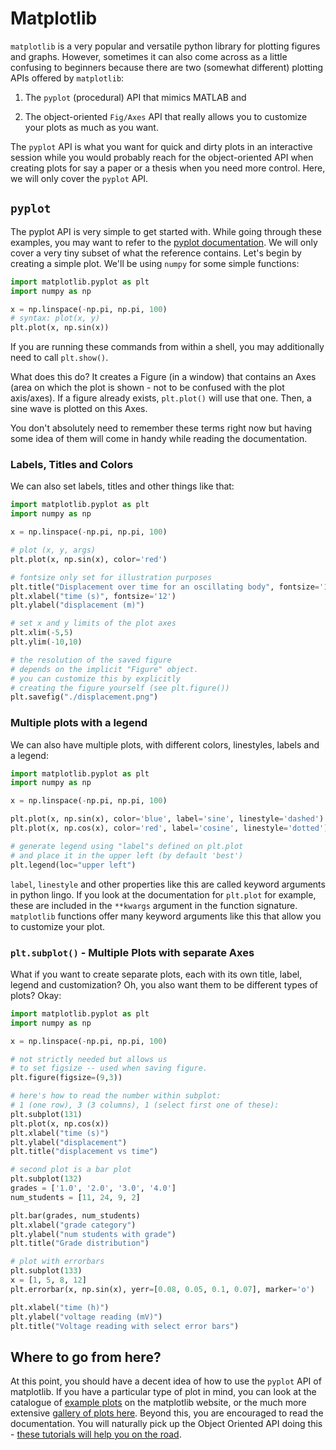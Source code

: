 # Matplotlib

`matplotlib` is a very popular and versatile python library for plotting
figures and graphs. However, sometimes it can also come across as a little
confusing to beginners because there are two (somewhat different) plotting APIs
offered by `matplotlib`:

1. The `pyplot` (procedural) API that mimics MATLAB and

2. The object-oriented `Fig/Axes` API that really allows you to customize your plots
   as much as you want.

The `pyplot` API is what you want for quick and dirty
plots in an interactive session while you would probably reach for the
object-oriented API when creating plots for say a paper or a thesis when you
need more control. Here, we will only cover the `pyplot` API.

## `pyplot`

The pyplot API is very simple to get started with. While going through these
examples, you may want to refer to the [pyplot documentation](https://matplotlib.org/stable/api/_as_gen/matplotlib.pyplot.html#module-matplotlib.pyplot). We will only cover a very tiny subset of what the reference contains. Let's begin by creating a simple plot. We'll be using `numpy` for some simple functions:

```python
import matplotlib.pyplot as plt
import numpy as np

x = np.linspace(-np.pi, np.pi, 100)
# syntax: plot(x, y)
plt.plot(x, np.sin(x))
```

If you are running these commands from within a shell, you may additionally
need to call `plt.show()`.

What does this do? It creates a Figure (in a window) that contains an Axes (area
on which the plot is shown - not to be confused with the plot axis/axes). If a 
figure already exists, `plt.plot()` will use that one. Then, a sine wave is plotted
on this Axes.

You don't absolutely need to remember these terms right now but having some
idea of them will come in handy while reading the documentation.

### Labels, Titles and Colors

We can also set labels, titles and other things like that:

```python
import matplotlib.pyplot as plt
import numpy as np

x = np.linspace(-np.pi, np.pi, 100)

# plot (x, y, args)
plt.plot(x, np.sin(x), color='red')

# fontsize only set for illustration purposes
plt.title("Displacement over time for an oscillating body", fontsize='14')
plt.xlabel("time (s)", fontsize='12')
plt.ylabel("displacement (m)")

# set x and y limits of the plot axes
plt.xlim(-5,5)
plt.ylim(-10,10)

# the resolution of the saved figure
# depends on the implicit "Figure" object.
# you can customize this by explicitly
# creating the figure yourself (see plt.figure())
plt.savefig("./displacement.png")
```

### Multiple plots with a legend

We can also have multiple plots, with different colors, linestyles, labels and a legend:

```python
import matplotlib.pyplot as plt
import numpy as np

x = np.linspace(-np.pi, np.pi, 100)

plt.plot(x, np.sin(x), color='blue', label='sine', linestyle='dashed')
plt.plot(x, np.cos(x), color='red', label='cosine', linestyle='dotted')

# generate legend using "label"s defined on plt.plot
# and place it in the upper left (by default 'best')
plt.legend(loc="upper left")
```

`label`, `linestyle` and other properties like this are called keyword
arguments in python lingo. If you look at the documentation for `plt.plot` for
example, these are included in the `**kwargs` argument in the function
signature. `matplotlib` functions offer many keyword arguments like this that allow you
to customize your plot.

### `plt.subplot()` - Multiple Plots with separate Axes

What if you want to create separate plots, each with its own title, label, legend
and customization? Oh, you also want them to be different types of plots? Okay:

```python
import matplotlib.pyplot as plt
import numpy as np

x = np.linspace(-np.pi, np.pi, 100)

# not strictly needed but allows us
# to set figsize -- used when saving figure.
plt.figure(figsize=(9,3))

# here's how to read the number within subplot:
# 1 (one row), 3 (3 columns), 1 (select first one of these):
plt.subplot(131)
plt.plot(x, np.cos(x))
plt.xlabel("time (s)")
plt.ylabel("displacement")
plt.title("displacement vs time")

# second plot is a bar plot
plt.subplot(132)
grades = ['1.0', '2.0', '3.0', '4.0']
num_students = [11, 24, 9, 2]

plt.bar(grades, num_students)
plt.xlabel("grade category")
plt.ylabel("num students with grade")
plt.title("Grade distribution")

# plot with errorbars
plt.subplot(133)
x = [1, 5, 8, 12]
plt.errorbar(x, np.sin(x), yerr=[0.08, 0.05, 0.1, 0.07], marker='o')

plt.xlabel("time (h)")
plt.ylabel("voltage reading (mV)")
plt.title("Voltage reading with select error bars")
```

## Where to go from here?

At this point, you should have a decent idea of how to use the `pyplot` API of
matplotlib. If you have a particular type of plot in mind, you can look at the
catalogue of [example
plots](https://matplotlib.org/stable/tutorials/introductory/sample_plots.html)
on the matplotlib website, or the much more extensive [gallery of plots
here](https://matplotlib.org/stable/gallery/index.html). Beyond this, you are
encouraged to read the documentation. You will naturally pick up the Object
Oriented API doing this - [these tutorials will help you on the
road](https://matplotlib.org/stable/tutorials/index.html).
